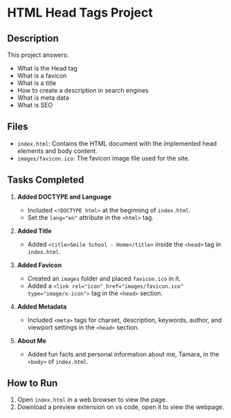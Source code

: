 # HTML Head Tags Project

## Description

This project answers:

- What is the Head tag
- What is a favicon
- What is a title
- How to create a description in search engines
- What is meta data
- What is SEO

## Files

- `index.html`: Contains the HTML document with the implemented head elements and body content.
- `images/favicon.ico`: The favicon image file used for the site.

## Tasks Completed

1. **Added DOCTYPE and Language**
   - Included `<!DOCTYPE html>` at the beginning of `index.html`.
   - Set the `lang="en"` attribute in the `<html>` tag.

2. **Added Title**
   - Added `<title>Smile School - Home</title>` inside the `<head>` tag in `index.html`.

3. **Added Favicon**
   - Created an `images` folder and placed `favicon.ico` in it.
   - Added a `<link rel="icon" href="images/favicon.ico" type="image/x-icon">` tag in the `<head>` section.

4. **Added Metadata**
   - Included `<meta>` tags for charset, description, keywords, author, and viewport settings in the `<head>` section.

5. **About Me**
   - Added fun facts and personal information about me, Tamara, in the `<body>` of `index.html`.

## How to Run

1. Open `index.html` in a web browser to view the page.
2. Download a preview extension on vs code, open it to view the webpage.
